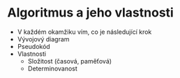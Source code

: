 # Algoritmus a jeho vlastnosti

- V každém okamžiku vím, co je následující krok
- Vývojový diagram
- Pseudokód
- Vlastnosti
  - Složitost (časová, paměťová)
  - Determinovanost
